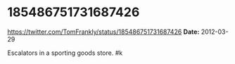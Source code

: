 # 185486751731687426
https://twitter.com/TomFrankly/status/185486751731687426
**Date:** 2012-03-29

Escalators in a sporting goods store. #k
